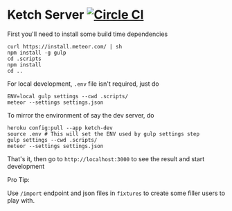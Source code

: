 # Ketch Server [![Circle CI](https://circleci.com/gh/Ketchteam/ketch-server.svg?style=svg&circle-token=ee6ecf08305b88ec6c8a075ba2cbbde38873a04d)](https://circleci.com/gh/Ketchteam/ketch-server)

First you'll need to install some build time dependencies
```
curl https://install.meteor.com/ | sh
npm install -g gulp
cd .scripts
npm install
cd ..
```

For local development, `.env` file isn't required, just do
```
ENV=local gulp settings --cwd .scripts/
meteor --settings settings.json
```

To mirror the environment of say the dev server, do
```
heroku config:pull --app ketch-dev
source .env # This will set the ENV used by gulp settings step
gulp settings --cwd .scripts/
meteor --settings settings.json
```

That's it, then go to `http://localhost:3000` to see the result and start development

Pro Tip: 

Use `/import` endpoint and json files in `fixtures` to create some filler users to play with.
